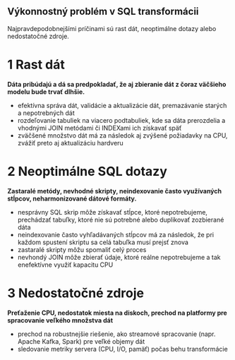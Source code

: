 ## Výkonnostný problém v SQL transformácii

Najpravdepodobnejšími príčinami sú rast dát, neoptimálne dotazy alebo nedostatočné zdroje.

# 1 Rast dát
**Dáta pribúdajú a dá sa predpokladať, že aj zbieranie dát z čoraz väčšieho modelu bude trvať dlhšie.**
- efektívna správa dát, validácie a aktualizácie dát, premazávanie starých a nepotrebných dát
- rozdeľovanie tabuliek na viacero podtabuliek, kde sa dáta prerozdelia a vhodnými JOIN metódami či INDEXami ich získavať späť
- zväčšené množstvo dát má za následok aj zvýšené požiadavky na CPU, zvážiť preto aj aktualizáciu hardveru

# 2 Neoptimálne SQL dotazy
**Zastaralé metódy, nevhodné skripty, neindexovanie často využívaných stĺpcov, neharmonizované dátové formáty.**
- nesprávny SQL skrip môže získavať stĺpce, ktoré nepotrebujeme, prechádzať tabuľky, ktoré nie sú potrebné alebo duplikovať zozbierané dáta
- neindexovanie často vyhľadávaných stĺpcov má za následok, že pri každom spustení skriptu sa celá tabuľka musí prejsť znova
- zastaralé skripty môžu spomaliť celý proces
- nevhondý JOIN môže zbierať údaje, ktoré reálne nepotrebujeme a tak enefektívne využiť kapacitu CPU

# 3 Nedostatočné zdroje
**Preťaženie CPU, nedostatok miesta na diskoch, prechod na platformy pre spracovanie veľkého množstva dát**
- prechod na robustnejšie riešenie, ako streamové spracovanie (napr. Apache Kafka, Spark) pre veľké objemy dát
- sledovanie metriky servera (CPU, I/O, pamäť) počas behu transformácie
  
